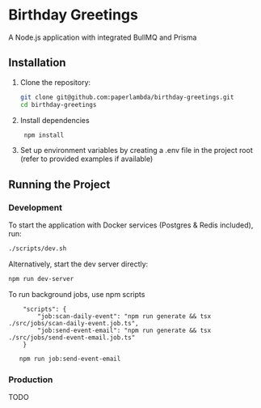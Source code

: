# Birthday Greetings

A Node.js application with integrated BullMQ and Prisma

## Installation

1. Clone the repository:

   ```bash
   git clone git@github.com:paperlambda/birthday-greetings.git
   cd birthday-greetings
   ```
2. Install dependencies

   ```bash
    npm install
   ```
3. Set up environment variables by creating a .env file in the project root (refer to provided examples if available)

## Running the Project

### Development
To start the application with Docker services (Postgres & Redis included), run:
```bash
./scripts/dev.sh
```

Alternatively, start the dev server directly:
```bash
npm run dev-server
```

To run background jobs, use npm scripts
```
    "scripts": {
        "job:scan-daily-event": "npm run generate && tsx ./src/jobs/scan-daily-event.job.ts",
        "job:send-event-email": "npm run generate && tsx ./src/jobs/send-event-email.job.ts"
    }
```
```bash
   npm run job:send-event-email
```

### Production
TODO

